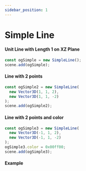 ```yaml
---
sidebar_position: 1
---
```


# Simple Line

#### Unit Line with Length 1 on XZ Plane
```js
const ogSimple = new SimpleLine();
scene.add(ogSimple);
```

#### Line with 2 points
```js
const ogSimple2 = new SimpleLine(
  new Vector3D(1, 1, 2),
  new Vector3D(1, 1, -2)
);
scene.add(ogSimple2);
```

#### Line with 2 points and color
```js
const ogSimple3 = new SimpleLine(
  new Vector3D(-1, 1, 2),
  new Vector3D(-1, 1, -2)
);
ogSimple3.color = 0x00ff00;
scene.add(ogSimple3);
```

#### Example
```jsx

```